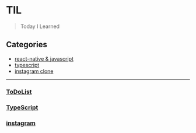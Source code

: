 # TIL 
> Today I Learned

## Categories

- [react-native & javascript](#ToDoList)
- [typescript](#TypeScript)
- [instagram clone](#instagram)
---
### [ToDoList](ToDoList)
### [TypeScript](TypeScript)
### [instagram](instagram)


